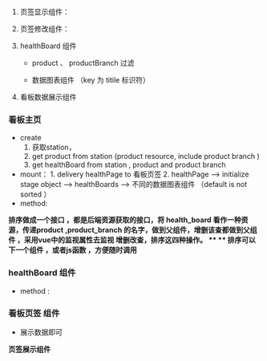 

1.   页签显示组件：

2.   页签修改组件：

3.   healthBoard 组件

     *   product 、 productBranch 过滤

     *   数据图表组件 （key 为 titile 标识符）

4.   看板数据展示组件

     

### 看板主页

*   create
    1.   获取station，
    2.   get product from station    (product resource, include product branch )
    3.   get  healthBoard from   station , product  and product branch
*   mount：
     	1.  delivery healthPage   to 看板页签
     	2. healthPage --> initialize  stage object  -->       healthBoards  --> 不同的数据图表组件  （default   is not sorted  ）
*   method:





**排序做成一个接口 ，都是后端资源获取的接口，将 health_board 看作一种资源，传递product ,product_branch 的名字，做到父组件，增删该查都做到父组件 ，采用vue中的监视属性去监视 增删改查，排序这四种操作。 ** 
** 排序可以下一个组件 ，或者js函数 ，方便随时调用**
### healthBoard 组件

*   method :

### 看板页签 组件

 * 展示数据即可

**页签展示组件**
